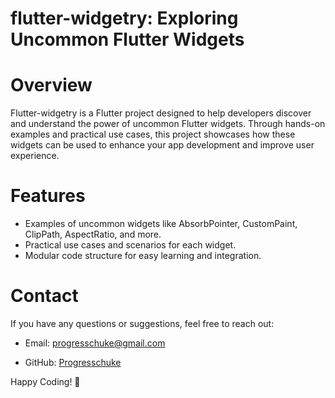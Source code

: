 # flutter-widgetry: Exploring Uncommon Flutter Widgets

# Overview

Flutter-widgetry is a Flutter project designed to help developers discover and understand the power of uncommon Flutter widgets. Through hands-on examples and practical use cases, this project showcases how these widgets can be used to enhance your app development and improve user experience.


# Features

* Examples of uncommon widgets like AbsorbPointer, CustomPaint, ClipPath, AspectRatio, and more.
* Practical use cases and scenarios for each widget.
* Modular code structure for easy learning and integration.

# Contact

If you have any questions or suggestions, feel free to reach out:

* Email: progresschuke@gmail.com

* GitHub: [Progresschuke](https://github.com/Progresschuke)

Happy Coding! 🚀
